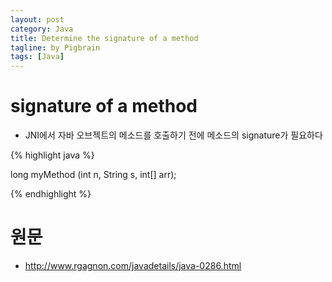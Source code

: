 ```yaml
---
layout: post
category: Java
title: Determine the signature of a method
tagline: by Pigbrain
tags: [Java]
---
```


<!--more-->

# signature of a method  
  
* JNI에서 자바 오브젝트의 메소드를 호출하기 전에 메소드의 signature가 필요하다  


{% highlight java %}  
  
long myMethod (int n, String s, int[] arr);  
  
{% endhighlight %}  


# 원문  
* http://www.rgagnon.com/javadetails/java-0286.html  
  

